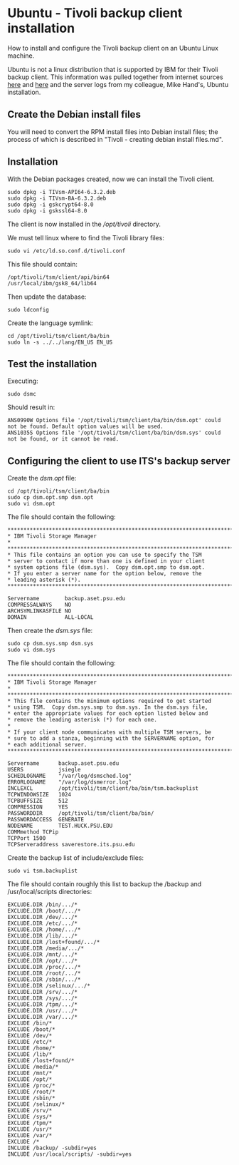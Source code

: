 # Ubuntu - Tivoli backup client installation

How to install and configure the Tivoli backup client on an Ubuntu Linux machine.


Ubuntu is not a linux distribution that is supported by IBM for their Tivoli
backup client. This information was pulled together from internet sources
[here](http://www.rocko.me/?p=82) and [here](http://open-systems.ufl.edu/ubuntu_client)
and the server logs from my colleague, Mike Hand's, Ubuntu installation.


## Create the Debian install files

You will need to convert the RPM install files into Debian install files; the
process of which is described in "Tivoli - creating debian install files.md".


## Installation

With the Debian packages created, now we can install the Tivoli client.

    sudo dpkg -i TIVsm-API64-6.3.2.deb
    sudo dpkg -i TIVsm-BA-6.3.2.deb
    sudo dpkg -i gskcrypt64-8.0
    sudo dpkg -i gskssl64-8.0

The client is now installed in the _/opt/tivoli_ directory.

We must tell linux where to find the Tivoli library files:

    sudo vi /etc/ld.so.conf.d/tivoli.conf

This file should contain:

    /opt/tivoli/tsm/client/api/bin64
    /usr/local/ibm/gsk8_64/lib64

Then update the database:

    sudo ldconfig

Create the language symlink:

    cd /opt/tivoli/tsm/client/ba/bin
    sudo ln -s ../../lang/EN_US EN_US


## Test the installation

Executing:

    sudo dsmc

Should result in:

    ANS0990W Options file '/opt/tivoli/tsm/client/ba/bin/dsm.opt' could not be found. Default option values will be used.
    ANS1035S Options file '/opt/tivoli/tsm/client/ba/bin/dsm.sys' could not be found, or it cannot be read.


## Configuring the client to use ITS's backup server

Create the _dsm.opt_ file:

    cd /opt/tivoli/tsm/client/ba/bin
    sudo cp dsm.opt.smp dsm.opt
    sudo vi dsm.opt

The file should contain the following:

    ************************************************************************
    * IBM Tivoli Storage Manager                                           *
    ************************************************************************
    * This file contains an option you can use to specify the TSM
    * server to contact if more than one is defined in your client
    * system options file (dsm.sys).  Copy dsm.opt.smp to dsm.opt.
    * If you enter a server name for the option below, remove the
    * leading asterisk (*).
    ************************************************************************

    Servername        backup.aset.psu.edu
    COMPRESSALWAYS    NO
    ARCHSYMLINKASFILE NO
    DOMAIN            ALL-LOCAL

Then create the _dsm.sys_ file:

    sudo cp dsm.sys.smp dsm.sys
    sudo vi dsm.sys

The file should contain the following:

    ************************************************************************
    * IBM Tivoli Storage Manager                                           *
    ************************************************************************
    * This file contains the minimum options required to get started
    * using TSM.  Copy dsm.sys.smp to dsm.sys. In the dsm.sys file,
    * enter the appropriate values for each option listed below and
    * remove the leading asterisk (*) for each one.
    *
    * If your client node communicates with multiple TSM servers, be
    * sure to add a stanza, beginning with the SERVERNAME option, for
    * each additional server.
    ************************************************************************

    Servername      backup.aset.psu.edu
    USERS           jsiegle
    SCHEDLOGNAME    "/var/log/dsmsched.log"
    ERRORLOGNAME    "/var/log/dsmerror.log"
    INCLEXCL        /opt/tivoli/tsm/client/ba/bin/tsm.backuplist
    TCPWINDOWSIZE   1024
    TCPBUFFSIZE     512
    COMPRESSION     YES
    PASSWORDDIR     /opt/tivoli/tsm/client/ba/bin/
    PASSWORDACCESS  GENERATE
    NODENAME        TEST.HUCK.PSU.EDU
    COMMmethod TCPip
    TCPPort 1500
    TCPServeraddress saverestore.its.psu.edu

Create the backup list of include/exclude files:

    sudo vi tsm.backuplist

The file should contain roughly this list to backup the /backup and
/usr/local/scripts directories:

    EXCLUDE.DIR /bin/.../*
    EXCLUDE.DIR /boot/.../*
    EXCLUDE.DIR /dev/.../*
    EXCLUDE.DIR /etc/.../*
    EXCLUDE.DIR /home/.../*
    EXCLUDE.DIR /lib/.../*
    EXCLUDE.DIR /lost+found/.../*
    EXCLUDE.DIR /media/.../*
    EXCLUDE.DIR /mnt/.../*
    EXCLUDE.DIR /opt/.../*
    EXCLUDE.DIR /proc/.../*
    EXCLUDE.DIR /root/.../*
    EXCLUDE.DIR /sbin/.../*
    EXCLUDE.DIR /selinux/.../*
    EXCLUDE.DIR /srv/.../*
    EXCLUDE.DIR /sys/.../*
    EXCLUDE.DIR /tpm/.../*
    EXCLUDE.DIR /usr/.../*
    EXCLUDE.DIR /var/.../*
    EXCLUDE /bin/*
    EXCLUDE /boot/*
    EXCLUDE /dev/*
    EXCLUDE /etc/*
    EXCLUDE /home/*
    EXCLUDE /lib/*
    EXCLUDE /lost+found/*
    EXCLUDE /media/*
    EXCLUDE /mnt/*
    EXCLUDE /opt/*
    EXCLUDE /proc/*
    EXCLUDE /root/*
    EXCLUDE /sbin/*
    EXCLUDE /selinux/*
    EXCLUDE /srv/*
    EXCLUDE /sys/*
    EXCLUDE /tpm/*
    EXCLUDE /usr/*
    EXCLUDE /var/*
    EXCLUDE /*
    INCLUDE /backup/ -subdir=yes
    INCLUDE /usr/local/scripts/ -subdir=yes
